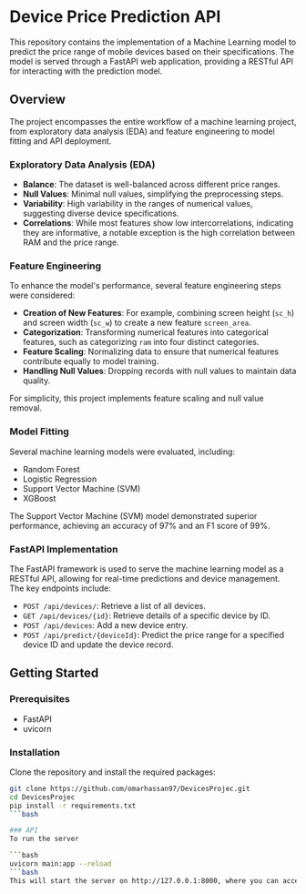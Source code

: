# Device Price Prediction API

This repository contains the implementation of a Machine Learning model to predict the price range of mobile devices based on their specifications. The model is served through a FastAPI web application, providing a RESTful API for interacting with the prediction model.

## Overview

The project encompasses the entire workflow of a machine learning project, from exploratory data analysis (EDA) and feature engineering to model fitting and API deployment.

### Exploratory Data Analysis (EDA)

- **Balance**: The dataset is well-balanced across different price ranges.
- **Null Values**: Minimal null values, simplifying the preprocessing steps.
- **Variability**: High variability in the ranges of numerical values, suggesting diverse device specifications.
- **Correlations**: While most features show low intercorrelations, indicating they are informative, a notable exception is the high correlation between RAM and the price range.

### Feature Engineering

To enhance the model's performance, several feature engineering steps were considered:
- **Creation of New Features**: For example, combining screen height (`sc_h`) and screen width (`sc_w`) to create a new feature `screen_area`.
- **Categorization**: Transforming numerical features into categorical features, such as categorizing `ram` into four distinct categories.
- **Feature Scaling**: Normalizing data to ensure that numerical features contribute equally to model training.
- **Handling Null Values**: Dropping records with null values to maintain data quality.

For simplicity, this project implements feature scaling and null value removal.

### Model Fitting

Several machine learning models were evaluated, including:
- Random Forest
- Logistic Regression
- Support Vector Machine (SVM)
- XGBoost

The Support Vector Machine (SVM) model demonstrated superior performance, achieving an accuracy of 97% and an F1 score of 99%.

### FastAPI Implementation

The FastAPI framework is used to serve the machine learning model as a RESTful API, allowing for real-time predictions and device management. The key endpoints include:

- `POST /api/devices/`: Retrieve a list of all devices.
- `GET /api/devices/{id}`: Retrieve details of a specific device by ID.
- `POST /api/devices`: Add a new device entry.
- `POST /api/predict/{deviceId}`: Predict the price range for a specified device ID and update the device record.

## Getting Started

### Prerequisites

- FastAPI
- uvicorn

### Installation

Clone the repository and install the required packages:

```bash
git clone https://github.com/omarhassan97/DevicesProjec.git
cd DevicesProjec
pip install -r requirements.txt
```bash

### API
To run the server

```bash
uvicorn main:app --reload
```bash
This will start the server on http://127.0.0.1:8000, where you can access the API and view the automatically generated API documentation at http://127.0.0.1:8000/docs.






